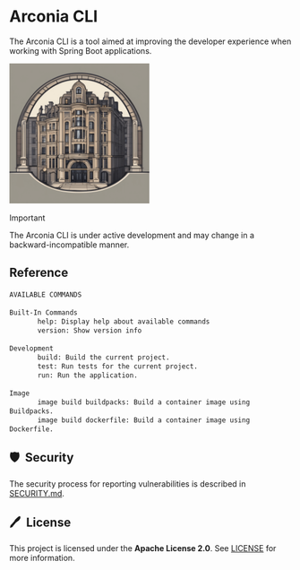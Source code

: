 # Arconia CLI

The Arconia CLI is a tool aimed at improving the developer experience when working
with Spring Boot applications.

<img src="arconia-logo.png" alt="The Arconia logo" height="250px" />

> [!IMPORTANT]
> The Arconia CLI is under active development and may change in a backward-incompatible manner.

## Reference

```
AVAILABLE COMMANDS

Built-In Commands
       help: Display help about available commands
       version: Show version info

Development
       build: Build the current project.
       test: Run tests for the current project.
       run: Run the application.

Image
       image build buildpacks: Build a container image using Buildpacks.
       image build dockerfile: Build a container image using Dockerfile.
```

## 🛡️&nbsp; Security

The security process for reporting vulnerabilities is described in [SECURITY.md](SECURITY.md).

## 🖊️&nbsp; License

This project is licensed under the **Apache License 2.0**. See [LICENSE](LICENSE) for more information.
